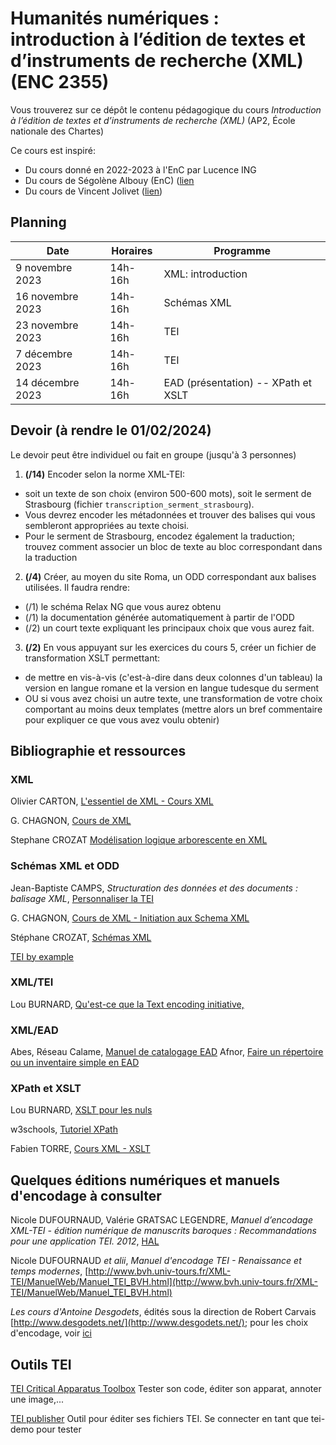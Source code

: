 
# Humanités numériques : introduction à l’édition de textes et d’instruments de recherche (XML) (ENC 2355)

Vous trouverez sur ce dépôt le contenu pédagogique du cours *Introduction à l’édition de textes et d’instruments de recherche (XML)* (AP2, École nationale des Chartes)  

Ce cours est inspiré:
- Du cours donné en 2022-2023 à l'EnC par Lucence ING
- Du cours de Ségolène Albouy (EnC) ([lien](https://github.com/Segolene-Albouy/XML-TEI_M2TNAH)
- Du cours de Vincent Jolivet ([lien](https://github.com/architexte/cours-TEI))

## Planning

| Date | Horaires | Programme |
| ---- | -------- | --------- |
| 9 novembre 2023  | 14h-16h | XML: introduction| 
| 16 novembre 2023 | 14h-16h | Schémas  XML |
| 23 novembre 2023 | 14h-16h | TEI    |
| 7 décembre 2023     | 14h-16h  | TEI |
| 14 décembre 2023     | 14h-16h  | EAD (présentation) -- XPath et XSLT |

## Devoir (à rendre le 01/02/2024)
Le devoir peut être individuel ou fait en groupe (jusqu'à 3 personnes)

1. **(/14)** Encoder selon la norme XML-TEI: 
+ soit un texte de son choix (environ 500-600 mots), soit le serment de Strasbourg (fichier `transcription_serment_strasbourg`).
+  Vous devrez encoder les métadonnées et trouver des balises qui vous sembleront appropriées au texte choisi. 
+ Pour le serment de Strasbourg, encodez également la traduction; trouvez comment associer un bloc de texte au bloc correspondant dans la traduction
2. **(/4)** Créer, au moyen du site Roma, un ODD correspondant aux balises utilisées. Il faudra rendre:
+ (/1) le schéma Relax NG que vous aurez obtenu
+ (/1) la documentation générée automatiquement à partir de l'ODD
+ (/2) un court texte expliquant les principaux choix que vous aurez fait.
3. **(/2)** En vous appuyant sur les exercices du cours 5, créer un fichier de transformation XSLT permettant:
+ de mettre en vis-à-vis (c'est-à-dire dans deux colonnes d'un tableau) la version en langue romane et la version en langue tudesque du serment
+ OU si vous avez choisi un autre texte, une transformation de votre choix comportant au moins deux templates (mettre alors un bref commentaire pour expliquer ce que vous avez voulu obtenir)


## Bibliographie et ressources 

### XML

Olivier CARTON, [L'essentiel de XML - Cours XML](https://www.irif.fr/~carton/Enseignement/XML/Cours/index.html)

G. CHAGNON, [Cours de XML](http://www.gchagnon.fr/cours/xml/index.html)

Stephane CROZAT [Modélisation logique arborescente en XML](https://stph.scenari-community.org/bdd/bdx1.pdf)

### Schémas XML et ODD

Jean-Baptiste CAMPS, *Structuration des données et des documents : balisage XML*, [Personnaliser la TEI](https://shs.hal.science/cel-01706530v1)

G. CHAGNON, [Cours de XML - Initiation aux Schema XML](http://www.gchagnon.fr/cours/xml/schema.html#gene)

Stéphane CROZAT, [Schémas XML](https://stph.scenari-community.org/doc/sch.pdf)

[TEI by example](\url{https://teibyexample.org/exist/tutorials/TBED08v00.htm\#selecting})

### XML/TEI


Lou BURNARD, [Qu'est-ce que la Text encoding initiative,](https://books.openedition.org/oep/1297)

### XML/EAD


Abes, Réseau Calame, [Manuel de catalogage EAD](https://documentation.abes.fr/aidecalamespro/ManuelDeCatalogage.pdf)
Afnor, [Faire un répertoire ou un inventaire simple en EAD](https://www.enssib.fr/bibliotheque-numerique/documents/62240-faire-un-repertoire-ou-un-inventaire-simple-en-ead-description-archivistique-encodee.pdf)

### XPath et XSLT

Lou BURNARD, [XSLT pour les nuls](http://www.bvh.univ-tours.fr/actualites/2012.01_stage_tei/12.01.24_xslt-intro_LBurnard.pdf)

w3schools, [Tutoriel XPath](https://www.w3schools.com/xml/xpath_intro.asp)

Fabien TORRE, [Cours XML - XSLT](https://fabien-torre.fr/Enseignement/Cours/XML/xslt.php)

## Quelques éditions numériques  et manuels d'encodage à consulter

Nicole DUFOURNAUD, Valérie GRATSAC LEGENDRE, *Manuel d’encodage XML-TEI - édition numérique de manuscrits baroques : Recommandations pour une application TEI. 2012*, [HAL](https://hal.science/hal-00718043/document)

Nicole DUFOURNAUD *et alii*, *Manuel d'encodage TEI - Renaissance et temps modernes*, [http://www.bvh.univ-tours.fr/XML-TEI/ManuelWeb/Manuel_TEI_BVH.html](http://www.bvh.univ-tours.fr/XML-TEI/ManuelWeb/Manuel_TEI_BVH.html)

*Les cours d'Antoine Desgodets*, édités sous la direction de Robert Carvais [http://www.desgodets.net/](http://www.desgodets.net/); pour les choix d'encodage, voir [ici](http://www.desgodets.net/edition-des-cours/model)




## Outils TEI


[TEI Critical Apparatus Toolbox](http://teicat.huma-num.fr/) Tester son code, éditer son apparat, annoter une image,...

[TEI publisher](https://teipublisher.com/exist/apps/tei-publisher/index.html) Outil pour éditer ses fichiers TEI. Se connecter en tant que tei-demo pour tester

